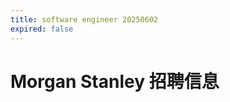 ```yaml
---
title: software engineer 20250602
expired: false
---
```


# Morgan Stanley 招聘信息

<JobPostingTable job-posting-json-path="morgan-stanley/data/software-engineer-20250602.json"/>
